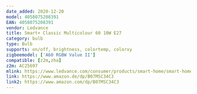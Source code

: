 ```yaml
---
date_added: 2020-12-20
model: 4058075208391
EAN: 4058075208391
vendor: Ledvance
title: Smart+ Classic Multicolour 60 10W E27
category: bulb
type: Bulb
supports: on/off, brightness, colortemp, colorxy
zigbeemodel: ['A60 RGBW Value II']
compatible: [z2m,zha]
z2m: AC25697
mlink: https://www.ledvance.com/consumer/products/smart-home/smart-home-products-with-zigbee-technology/smart-home-lamps/classic-lamps-with-zigbee-technology/classic-bulb-shape-with-zigbee-technology-c6385
link: https://www.amazon.de/dp/B07MSC34C3
link2: https://www.amazon.com/dp/B07MSC34C3
---
```

